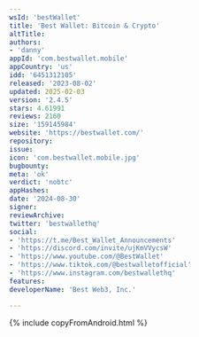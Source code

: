 ```yaml
---
wsId: 'bestWallet'
title: 'Best Wallet: Bitcoin & Crypto'
altTitle: 
authors:
- 'danny'
appId: 'com.bestwallet.mobile'
appCountry: 'us'
idd: '6451312105'
released: '2023-08-02'
updated: 2025-02-03
version: '2.4.5'
stars: 4.61991
reviews: 2160
size: '159145984'
website: 'https://bestwallet.com/'
repository: 
issue: 
icon: 'com.bestwallet.mobile.jpg'
bugbounty: 
meta: 'ok'
verdict: 'nobtc'
appHashes: 
date: '2024-08-30'
signer: 
reviewArchive: 
twitter: 'bestwallethq'
social:
- 'https://t.me/Best_Wallet_Announcements'
- 'https://discord.com/invite/ujKmVVycsW'
- 'https://www.youtube.com/@BestWallet'
- 'https://www.tiktok.com/@bestwalletofficial'
- 'https://www.instagram.com/bestwallethq'
features: 
developerName: 'Best Web3, Inc.'

---
```


{% include copyFromAndroid.html %}